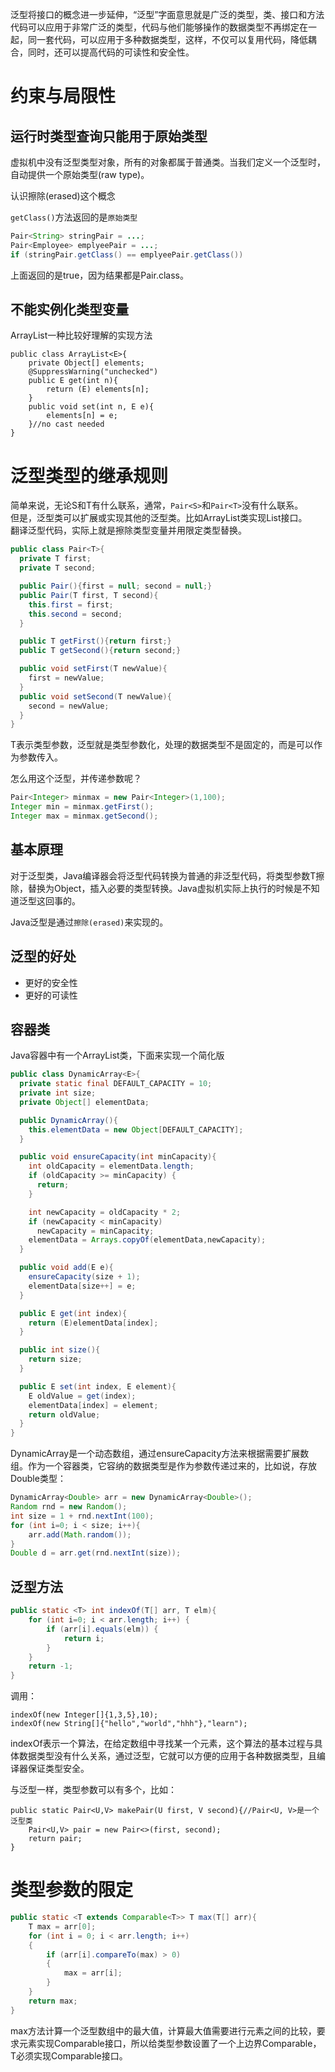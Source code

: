 泛型将接口的概念进一步延伸，“泛型”字面意思就是广泛的类型，类、接口和方法代码可以应用于非常广泛的类型，代码与他们能够操作的数据类型不再绑定在一起，同一套代码，可以应用于多种数据类型，这样，不仅可以复用代码，降低耦合，同时，还可以提高代码的可读性和安全性。

约束与局限性
=====

运行时类型查询只能用于原始类型
----------------------
虚拟机中没有泛型类型对象，所有的对象都属于普通类。当我们定义一个泛型时，自动提供一个原始类型(raw type)。

认识擦除(erased)这个概念

`getClass()`方法返回的是`原始类型`
```java
Pair<String> stringPair = ...;
Pair<Employee> emplyeePair = ...;
if (stringPair.getClass() == emplyeePair.getClass())
```
上面返回的是true，因为结果都是Pair.class。

不能实例化类型变量
----------
ArrayList一种比较好理解的实现方法
```
public class ArrayList<E>{
    private Object[] elements;
    @SuppressWarning("unchecked")
    public E get(int n){
        return (E) elements[n];
    }
    public void set(int n, E e){
        elements[n] = e;
    }//no cast needed
}
```


泛型类型的继承规则
============
简单来说，无论S和T有什么联系，通常，`Pair<S>`和`Pair<T>`没有什么联系。  
但是，泛型类可以扩展或实现其他的泛型类。比如ArrayList<T>类实现List<T>接口。  
翻译泛型代码，实际上就是擦除类型变量并用限定类型替换。  

```java
public class Pair<T>{
  private T first;
  private T second;

  public Pair(){first = null; second = null;}
  public Pair(T first, T second){
    this.first = first;
    this.second = second;
  }

  public T getFirst(){return first;}
  public T getSecond(){return second;}

  public void setFirst(T newValue){
    first = newValue;
  }
  public void setSecond(T newValue){
    second = newValue;
  }
}
```
T表示类型参数，泛型就是类型参数化，处理的数据类型不是固定的，而是可以作为参数传入。

怎么用这个泛型，并传递参数呢？
```java
Pair<Integer> minmax = new Pair<Integer>(1,100);
Integer min = minmax.getFirst();
Integer max = minmax.getSecond();
```

基本原理
------
对于泛型类，Java编译器会将泛型代码转换为普通的非泛型代码，将类型参数T擦除，替换为Object，插入必要的类型转换。Java虚拟机实际上执行的时候是不知道泛型这回事的。

Java泛型是通过`擦除(erased)`来实现的。

泛型的好处
-------
* 更好的安全性
* 更好的可读性


容器类
------
Java容器中有一个ArrayList类，下面来实现一个简化版
```java
public class DynamicArray<E>{
  private static final DEFAULT_CAPACITY = 10;
  private int size;
  private Object[] elementData;

  public DynamicArray(){
    this.elementData = new Object[DEFAULT_CAPACITY];
  }

  public void ensureCapacity(int minCapacity){
    int oldCapacity = elementData.length;
    if (oldCapacity >= minCapacity) {
      return;
    }

    int newCapacity = oldCapacity * 2;
    if (newCapacity < minCapacity)
      newCapacity = minCapacity;
    elementData = Arrays.copyOf(elementData,newCapacity);
  }

  public void add(E e){
    ensureCapacity(size + 1);
    elementData[size++] = e;
  }

  public E get(int index){
    return (E)elementData[index];
  }

  public int size(){
    return size;
  }

  public E set(int index, E element){
    E oldValue = get(index);
    elementData[index] = element;
    return oldValue;
  }
}
```
DynamicArray是一个动态数组，通过ensureCapacity方法来根据需要扩展数组。作为一个容器类，它容纳的数据类型是作为参数传递过来的，比如说，存放Double类型：
```java
DynamicArray<Double> arr = new DynamicArray<Double>();
Random rnd = new Random();
int size = 1 + rnd.nextInt(100);
for (int i=0; i < size; i++){
	arr.add(Math.random());
}
Double d = arr.get(rnd.nextInt(size));
```

泛型方法
--------
```java
public static <T> int indexOf(T[] arr, T elm){
	for (int i=0; i < arr.length; i++) {
		if (arr[i].equals(elm)) {
			return i;
		}
	}
	return -1;
}
```

调用：
```
indexOf(new Integer[]{1,3,5},10);
indexOf(new String[]{"hello","world","hhh"},"learn");
```
indexOf表示一个算法，在给定数组中寻找某一个元素，这个算法的基本过程与具体数据类型没有什么关系，通过泛型，它就可以方便的应用于各种数据类型，且编译器保证类型安全。

与泛型一样，类型参数可以有多个，比如：
```
public static Pair<U,V> makePair(U first, V second){//Pair<U, V>是一个泛型类
	Pair<U,V> pair = new Pair<>(first, second);
	return pair;
}

```

类型参数的限定
============
```java
public static <T extends Comparable<T>> T max(T[] arr){
	T max = arr[0];
	for (int i = 0; i < arr.length; i++)
	{
		if (arr[i].compareTo(max) > 0)
		{
			max = arr[i];
		}
	}
	return max;
}
```
max方法计算一个泛型数组中的最大值，计算最大值需要进行元素之间的比较，要求元素实现Comparable接口，所以给类型参数设置了一个上边界Comparable，T必须实现Comparable接口。
